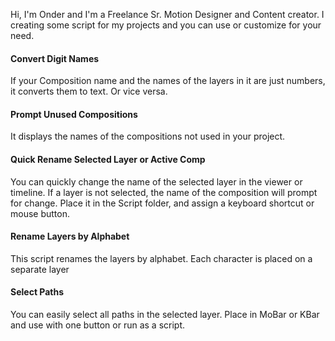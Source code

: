 
Hi, I'm Onder and I'm a Freelance Sr. Motion Designer and Content creator.
I creating some script for my projects and you can use or customize for your need.

#### **Convert Digit Names**
If your Composition name and the names of the layers in it are just numbers, it converts them to text. Or vice versa.

#### **Prompt Unused Compositions**
It displays the names of the compositions not used in your project.

#### **Quick Rename Selected Layer or Active Comp**
You can quickly change the name of the selected layer in the viewer or timeline. 
If a layer is not selected, the name of the composition will prompt for change.
Place it in the Script folder, and assign a keyboard shortcut or mouse button.

#### **Rename Layers by Alphabet**
This script renames the layers by alphabet. Each character is placed on a separate layer

#### **Select Paths**
You can easily select all paths in the selected layer.
Place in MoBar or KBar and use with one button or run as a script. 
